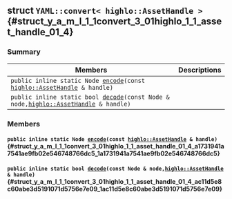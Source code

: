 ## struct `YAML::convert< highlo::AssetHandle >` {#struct_y_a_m_l_1_1convert_3_01highlo_1_1_asset_handle_01_4}

### Summary

 Members                        | Descriptions                                
--------------------------------|---------------------------------------------
`public inline static Node `[`encode`](#struct_y_a_m_l_1_1convert_3_01highlo_1_1_asset_handle_01_4_a1731941a7541ae9fb02e546748766dc5_1a1731941a7541ae9fb02e546748766dc5)`(const `[`highlo::AssetHandle`](docs-api/api-highlo.md#namespacehighlo_aba67a82f16d09f36ba19647352617e58_1aba67a82f16d09f36ba19647352617e58)` & handle)` | 
`public inline static bool `[`decode`](#struct_y_a_m_l_1_1convert_3_01highlo_1_1_asset_handle_01_4_ac11d5e8c60abe3d5191071d5756e7e09_1ac11d5e8c60abe3d5191071d5756e7e09)`(const Node & node,`[`highlo::AssetHandle`](docs-api/api-highlo.md#namespacehighlo_aba67a82f16d09f36ba19647352617e58_1aba67a82f16d09f36ba19647352617e58)` & handle)` | 

### Members

#### `public inline static Node `[`encode`](#struct_y_a_m_l_1_1convert_3_01highlo_1_1_asset_handle_01_4_a1731941a7541ae9fb02e546748766dc5_1a1731941a7541ae9fb02e546748766dc5)`(const `[`highlo::AssetHandle`](docs-api/api-highlo.md#namespacehighlo_aba67a82f16d09f36ba19647352617e58_1aba67a82f16d09f36ba19647352617e58)` & handle)` {#struct_y_a_m_l_1_1convert_3_01highlo_1_1_asset_handle_01_4_a1731941a7541ae9fb02e546748766dc5_1a1731941a7541ae9fb02e546748766dc5}

#### `public inline static bool `[`decode`](#struct_y_a_m_l_1_1convert_3_01highlo_1_1_asset_handle_01_4_ac11d5e8c60abe3d5191071d5756e7e09_1ac11d5e8c60abe3d5191071d5756e7e09)`(const Node & node,`[`highlo::AssetHandle`](docs-api/api-highlo.md#namespacehighlo_aba67a82f16d09f36ba19647352617e58_1aba67a82f16d09f36ba19647352617e58)` & handle)` {#struct_y_a_m_l_1_1convert_3_01highlo_1_1_asset_handle_01_4_ac11d5e8c60abe3d5191071d5756e7e09_1ac11d5e8c60abe3d5191071d5756e7e09}

